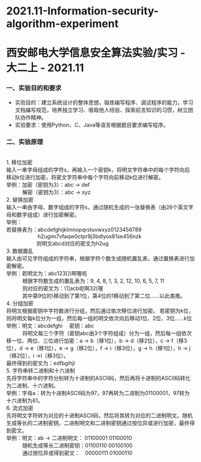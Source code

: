 # 2021.11-Information-security-algorithm-experiment
# 西安邮电大学信息安全算法实验/实习 - 大二上 - 2021.11

### 一、实验目的和要求
- 实验目的：建立系统设计的整体思想，锻炼编写程序、调试程序的能力，学习文档编写规范，培养独立学习、吸取他人经验、探索前言知识的习惯，树立团队协作精神。
- 实验要求：使用Python、C、Java等语言根据题目要求编写程序。

### 二、实验原理
<br>1. 移位加密<br>
输入一串字母组成的字符s，再输入一个密钥k，将明文字符串中的每个字符向后移动k位进行加密，将密文字符串中每个字符向前移动k位进行解密。<br>
举例：加密（密钥为3）：abc -> def<br>
&emsp;&emsp;&ensp;&nbsp;&nbsp;解密（密钥为3）：abc -> xyz
<br>2. 替换加密<br>
输入一串由字母、数字组成的字符s，通过随机生成的一张替换表（由26个英文字母和数字组成）进行加密解密。<br>
举例：<br>若替换表为：abcdefghijklmnopqrstuvwxyz0123456789<br>
&emsp;&emsp;&emsp;&emsp;&emsp;&emsp;h2ugim7vfaqw0ctpr9j3bdlyox81se456nzk
     <br>&emsp;&emsp;&emsp;&emsp;&emsp;&ensp; 则明文abcd对应的密文为h2ug
<br>3. 数据置乱<br>
输入由可见字符组成的字符串，根据字符个数生成随机置乱表，通过置换表进行加密解密。<br>
举例：若明文为：abc123[]\啊喔呃<br>
      &emsp;&emsp;&ensp;&nbsp;&nbsp;根据字符数生成的置乱表为：9, 4, 8, 1, 3, 2, 12, 10, 6, 5, 7, 11<br>
      &emsp;&emsp;&ensp;&nbsp;&nbsp;则对应的密文为：\1]acb呃啊32[喔<br>
&emsp;&emsp;&ensp;&nbsp;&nbsp;其中第9位的\移动到了第1位，第4位的1移动到了第二位......以此类推。
<br>4. 分组加密<br>
将明文根据密钥中字符数进行分组，然后通过依次移位进行加密。
若密钥为k位，则将明文每k位分为一组，然后每一组的明文依次向后移动1位、2位、3位......k位<br>
举例：明文：abcdefghi  &emsp;密钥：abc<br>
&emsp;&emsp;&ensp;&nbsp;&nbsp;将明文每三个字符（密钥abc由3个字符组成）分为一组，然后每一组依次移一位、两位、三位进行加密：a -> b（移1位），b -> d（移2位），c -> f（移3位），d -> e（移1位），e -> g（移2位），f -> i（移3位），g -> h（移1位），h -> j（移2位），i ->l（移3位）。<br>
最终得到的密文为：edfbgihjl
<br>5. 字符串转二进制和十六进制<br>
先将字符串中的字符分别转为十进制的ASCII码，然后再将十进制的ASCII码转化为二进制、十六进制。<br>
举例：字母a：转为十进制ASCII码为97，97再转为二进制为01100001，97转为十六进制为61。
<br>6. 流式加密<br>
先将明文字符转为对应的十进制ASCII码，然后将其转为对应的二进制明文。随机生成等长的二进制密钥，二进制明文和二进制密钥通过按位异或进行加密，最终得到密文。<br>
举例：明文：ab  ->  二进制明文：&nbsp;01100001 01100010<br>
&emsp;&emsp;&ensp;&nbsp;&nbsp;随机生成等长二进制密钥：01100110 00100100<br>
&emsp;&emsp;&ensp;&nbsp;&nbsp;通过按位异或得到密文：&emsp;00000111 01000110
